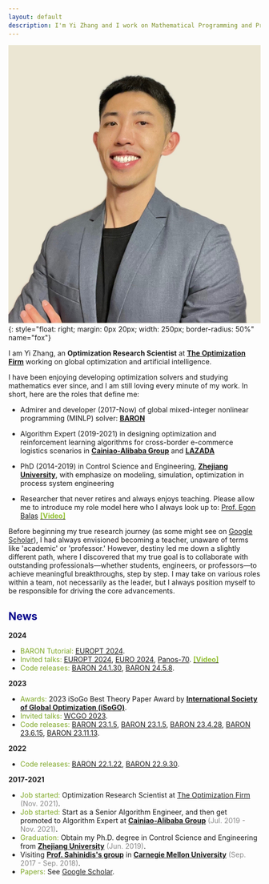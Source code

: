 ```yaml
---
layout: default
description: I'm Yi Zhang and I work on Mathematical Programming and Process System Engineering. More details inside!
---
```


<!-- (comment) the image below can be found in img folder of this very project-->
<!--![i_am_a_fox](./img/people/lena_large-min.png){: style="float: right; margin: 0px 20px; width: 180px;" name="fox"}-->
<!--![i_am_a_fox](./img/people/orange_lena-min.jpg){: style="float: right; margin: 0px 20px; width: 180px;" name="fox"}-->
![i_am_a_fox](./img/people/yi_portrait.jpeg){: style="float: right; margin: 0px 20px; width: 250px; border-radius: 50%" name="fox"}


<!-- <a href= onMouseOver="document.readmore_1.src='/img/people/foxie.jpeg';" onMouseOut="document.readmore_1.src='/img/people/orange_lena-min.jpg';">
<img src="/img/people/orange_lena-min.jpg" name="readmore_1" width=204px height=240px></a> -->

I am Yi Zhang, an __Optimization Research Scientist__ at [__The Optimization Firm__](https://minlp.com/home) working on global optimization and artificial intelligence.

I have been enjoying developing optimization solvers and studying mathematics ever since, and I am still loving every minute of my work. In short, here are the roles that define me:

- Admirer and developer (2017-Now) of global mixed-integer nonlinear programming (MINLP) solver: [__BARON__](https://minlp.com/baron-solver)

- Algorithm Expert (2019-2021) in designing optimization and reinforcement learning algorithms for cross-border e-commerce logistics scenarios in [__Cainiao-Alibaba Group__](https://www.cainiao.com/en/index.html) and [__LAZADA__](https://www.lazada.com/en/)

- PhD (2014-2019) in Control Science and Engineering,  [__Zhejiang University__](http://www.cse.zju.edu.cn/), with emphasize on modeling, simulation, optimization in process system engineering

- Researcher that never retires and always enjoys teaching. Please allow me to introduce my role model here who I always look up to: [Prof. Egon Balas](https://en.wikipedia.org/wiki/Egon_Balas) [<span style="color:#92bf32">__[Video]__](https://www.youtube.com/watch?v=DLnELKgtIM0&t=974s)

Before beginning my true research journey (as some might see on [Google Scholar](https://scholar.google.com/citations?user=QAZD5GMAAAAJ&hl=en)), I had always envisioned becoming a teacher, unaware of terms like 'academic' or 'professor.' However, destiny led me down a slightly different path, where I discovered that my true goal is to collaborate with outstanding professionals—whether students, engineers, or professors—to achieve meaningful breakthroughs, step by step. I may take on various roles within a team, not necessarily as the leader, but I always position myself to be responsible for driving the core advancements.

[//]: # (I am honored to introduce the individuals who shaped my research abilities, strengthened my theoretical foundation, and broadened my perspective on life.)

[//]: # ()
[//]: # (- Prof. Nikolaos V. Sahinidis)

[//]: # (- Prof. Gang Rong)

[//]: # (- Prof. Yiping Feng)

[//]: # ()


[//]: # (Also, [__NLP Course__ <span style="color:#92bf32">__For You__</span>]&#40;https://lena-voita.github.io/nlp_course.html&#41; creator and current [SIGREP]&#40;https://www.sigrep.org&#41; president.)

[//]: # (<!--* a __Research Scientist__ at [__FAIR__]&#40;https://ai.facebook.com&#41; working on NLP,* current [SIGREP]&#40;https://www.sigrep.org&#41; president,* NLP Course <span style="color:#92bf32">For You</span> creator - look [here]&#40;https://lena-voita.github.io/nlp_course.html&#41;.-->)

[//]: # ()
[//]: # (Before that, I was Ph.D. student at the University of Edinburgh supervised by [Ivan Titov]&#40;{{site:ivan_page}}&#41; and [Rico Sennrich]&#40;{{site.rico_page}}&#41;,  was awarded [Facebook PhD Fellowship]&#40;https://research.fb.com/blog/2020/01/announcing-the-recipients-of-the-2020-facebook-fellowship-awards/&#41;,)

[//]: # (worked as a Research Scientist at [Yandex Research]&#40;{{site.yandex_research_main}}&#41; side by side with the [Yandex Translate]&#40;https://translate.yandex.com&#41; team, )

[//]: # (while enjoying writing [blog posts]&#40;https://lena-voita.github.io/posts.html&#41; and [teaching]&#40;https://lena-voita.github.io/nlp_course.html&#41;<a onMouseOver="document.fox.src='/img/people/foxie.jpeg';" onMouseOut="document.fox.src='/img/people/orange_lena-min.jpg';">.</a> )

[//]: # ()
[//]: # (<!--<span style="color:red">__Blog-course:__</span>    NLP Course <span style="color:#92bf32">For You</span> - look [here]&#40;https://lena-voita.github.io/nlp_course.html&#41;.-->)

## <span style="color:darkblue">News </span>
__2024__

* <span style="color:#7fa827">BARON Tutorial:</span>  [EUROPT 2024](https://europt2024.event.lu.se/). 
* <span style="color:#7fa827">Invited talks:</span>  [EUROPT 2024](https://europt2024.event.lu.se/), [EURO 2024](https://euro2024cph.dk/), [Panos-70](https://sites.google.com/view/panos-70/home). [<span style="color:#92bf32">__[Video]__](https://www.youtube.com/watch?v=oCL9npynb6M&t=428s)
* <span style="color:#7fa827">Code releases:</span>  [BARON 24.1.30](https://mailchi.mp/7bb87bcc5909/new-baron-version-24-1-30), [BARON 24.5.8](https://mailchi.mp/4d3f8de3a2cf/new-baron-version-24-5-8).

__2023__

* <span style="color:#7fa827">Awards:</span>  2023 iSoGo Best Theory Paper Award by [__International Society of Global Optimization (iSoGO)__](http://www.globaloptimization.org/).
* <span style="color:#7fa827">Invited talks:</span>  [WCGO 2023](http://www.globaloptimization.org/conferences/wcgo-2023/).
* <span style="color:#7fa827">Code releases:</span>  [BARON 23.1.5](https://mailchi.mp/a9007a0500ea/new-baron-version-23-1-5), [BARON 23.1.5](https://mailchi.mp/a9007a0500ea/new-baron-version-23-1-5), [BARON 23.4.28](https://mailchi.mp/848c42a671f9/new-baron-version-23-4-28), [BARON 23.6.15](https://mailchi.mp/9eaaa14761c0/new-baron-version-23-6-15), [BARON 23.11.13](https://mailchi.mp/582e1e93e3f6/new-baron-version-23-11-13).

__2022__

* <span style="color:#7fa827">Code releases:</span>  [BARON 22.1.22](https://mailchi.mp/a6dff866d191/new-baron-version-22-1-22), [BARON 22.9.30](https://mailchi.mp/3d7d52b39eff/new-baron-version-22-9-30).

[//]: # (* <span style="color:#7fa827">Senior Area Chair:</span>  [AACL-IJCNLP 2022]&#40;https://www.aacl2022.org/&#41;.)

[//]: # (* <span style="color:#7fa827">Area Chair:</span> [EMNLP 2022]&#40;https://2022.emnlp.org/&#41;, [EACL 2023]&#40;https://2023.eacl.org&#41;.)

[//]: # (* <span style="color:#7fa827">Keynote:</span> [BlackBoxNLP workshop at EMNLP 2022]&#40;https://blackboxnlp.github.io&#41;.)

[//]: # (* <span style="color:#7fa827">Teaching:</span> [SICSS-Oxford]&#40;https://sicss.io/2022/oxford/&#41;, invited lecture at EPFL.)

__2017-2021__
* <span style="color:#7fa827">Job started:</span> Optimization Research Scientist at [The Optimization Firm](https://minlp.com/home) <span style="color:#888">(Nov. 2021)</span>.
* <span style="color:#7fa827">Job started:</span> Start as a Senior Algorithm Engineer, and then get promoted to Algorithm Expert at [__Cainiao-Alibaba Group__](https://www.cainiao.com/en/index.html) <span style="color:#888">(Jul. 2019 - Nov. 2021)</span>.
* <span style="color:#7fa827">Graduation:</span> Obtain my Ph.D. degree in Control Science and Engineering from [__Zhejiang University__](http://www.cse.zju.edu.cn/) <span style="color:#888">(Jun. 2019)</span>.
* Visiting [__Prof. Sahinidis's group__](https://sahinidis.coe.gatech.edu/) in [__Carnegie Mellon University__](https://www.cmu.edu/) <span style="color:#888">(Sep. 2017 - Sep. 2018)</span>.
* <span style="color:#7fa827">Papers:</span> See [Google Scholar](https://scholar.google.com/citations?user=QAZD5GMAAAAJ&hl=en).


<!--
__2023__

* __May-Sept__ <span style="color:#888"><u>Area Chair:</u></span> [EMNLP 2023](https://2023.emnlp.org), [IJCNLP-AACL 2023](http://www.ijcnlp-aacl2023.org).
* __Jan-March__ <span style="color:#888"><u>Invited talks:</u></span> [TTI Chicago](https://www.ttic.edu/young-researcher/), [RISE Learning Machines seminar](https://www.ri.se/en/learningmachinesseminars), [University of Melbourne](https://cis.unimelb.edu.au/research/artificial-intelligence/research/Natural-Language-Processing).
* __Jan-Apr__ <span style="color:#888"><u>Area Chair:</u></span> [ACL 2023](https://2023.aclweb.org).

__2022__

* __Dec__ <span style="color:#888"><u>Keynote:</u></span> [BlackBoxNLP workshop at EMNLP 2022](https://blackboxnlp.github.io).
* __Nov__ <span style="color:#888"><u>Teaching:</u></span> Invited lecture at EPFL.
* __Nov__ <span style="color:#888"><u>Job started:</u></span> Research Scientist at [FAIR](https://ai.facebook.com).
* __Oct-Dec__ <span style="color:#888"><u>Area Chair:</u></span> [EACL 2023](https://2023.eacl.org).
* __July__ <span style="color:#888"><u>Teaching:</u></span> [SICSS-Oxford](https://sicss.io/2022/oxford/).
* __June-Sept__ <span style="color:#888"><u>Area Chair:</u></span> [EMNLP 2022](https://2022.emnlp.org/).
* __May-Sept__ <span style="color:#888"><u>Senior Area Chair:</u></span> [AACL-IJCNLP 2022](https://www.aacl2022.org/). 
* __Feb-June__ Visiting [SARDINE Lab](https://sardine-lab.github.io): [André Martins](https://andre-martins.github.io)'s group at [Instituto Superior Técnico](https://tecnico.ulisboa.pt/pt/). 

__2021__

* __Oct-Nov__ <span style="color:#888"><u>Invited talks:</u></span> [Helsinki LT Seminar](https://blogs.helsinki.fi/language-technology/research-seminar/), ["Shannon meets Turing" Colloquium](https://www.youtube.com/channel/UCjltmKOomhdXQELWi6asoBg), "Young Innovators" talks (Austria), [Glasgow IR seminar](https://samoa.dcs.gla.ac.uk/events/viewtalk.jsp?id=18008).
* __September__ <span style="color:#888"><u>Papers:</u></span> [NMT Training through the Lens of SMT](https://arxiv.org/abs/2109.01396) is _accepted to __EMNLP__ 2021_.
* __August__ <span style="color:#888"><u>Keynote:</u></span> [RepL4NLP workshop at ACL 2021](https://sites.google.com/view/repl4nlp-2021/home).
* __June__ <span style="color:#888"><u>Papers:</u></span> [Source and Target Contributions paper](https://arxiv.org/pdf/2010.10907.pdf) is _accepted to __ACL__ 2021_.
* __June__ <span style="color:#888"><u>Keynote:</u></span> [DeeLIO workshop at NAACL 2021](https://sites.google.com/view/deelio-ws/).
* __March-June__ <span style="color:#888"><u>Invited talks:</u></span> [Stanford NLP Seminar](https://nlp.stanford.edu/seminar/), CornellNLP, [MT@UPC](https://mt.cs.upc.edu/seminars/), CambridgeNLP.

__2020__
* __Nov-Dec__ <span style="color:#888"><u>Invited talks:</u></span> CMU, [USC ISI](https://nlg.isi.edu/nl-seminar/), ENS Paris, [ML Street Talk](https://www.youtube.com/watch?v=Q0kN_ZHHDQY).
* __September__ <span style="color:#888"><u>Papers:</u></span> __2__ papers _accepted to __EMNLP__ 2020_.
* __June-Aug__ <span style="color:#888"><u>Invited talks</u></span>: MIT, DeepMind, [Grammarly AI](https://grammarly.ai/information-theoretic-probing-with-minimum-description-length/), Unbabel, [NLP with Friends](https://nlpwithfriends.com).
* __April__ <span style="color:#888"><u>Papers:</u></span> [BPE-dropout](https://arxiv.org/pdf/1910.13267.pdf) is _accepted to __ACL__ 2020_. 
* __January__ I'm [awarded Facebook PhD Fellowship](https://research.fb.com/blog/2020/01/announcing-the-recipients-of-the-2020-facebook-fellowship-awards/).
* __January__ <span style="color:#888"><u>Keynote:</u></span> NLP track at [Applied Machine Learning Days at EPFL](https://appliedmldays.org/tracks/ai-nlp).
* __January__ <span style="color:#888"><u>Invited talks</u></span>: [NLP Highlights podcast](https://soundcloud.com/nlp-highlights/98-analyzing-information-flow-in-transformers-with-elena-voita), [Rasa](https://www.meetup.com/ru-RU/Bots-Berlin-Build-better-conversational-interfaces-with-AI/events/267058207/), Google Research Berlin, [Naver Labs Europe](https://europe.naverlabs.com/research/seminars/analyzing-information-flow-in-transformers/).

__2019__
* __September__ <span style="color:#888"><u>Papers:</u></span> __2__ papers _accepted to __EMNLP__ 2019_, __1__ at __NeurIPS__ _2019_.
* __May__ <span style="color:#888"><u>Papers:</u></span> __2__ papers _accepted to __ACL__ 2019_, one is oral.

-->
